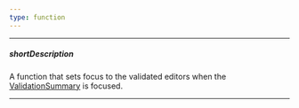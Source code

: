 ```yaml
---
type: function
---
```

---
##### shortDescription
A function that sets focus to the validated editors when the [ValidationSummary](/api-reference/10%20UI%20Widgets/dxValidationSummary '/Documentation/ApiReference/UI_Widgets/dxValidationSummary/') is focused.

---
